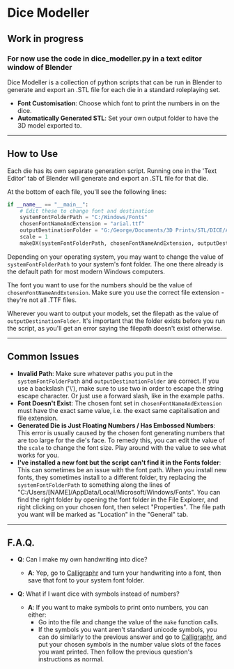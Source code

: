 <!-- markdownlint-disable MD033 --> 
 # 
  
<p align="center"><h1>Dice Modeller</h1></p> 
<p align="center"><h2>Work in progress</h2></p>
<p align="center"><h3>For now use the code in dice_modeller.py in a text editor window of Blender</h3></p>
 <!-- markdownlint-enable MD033 --> 

  
 Dice Modeller is a collection of python scripts that can be run in Blender to generate and export an .STL file for each die in a standard roleplaying set. 
  
 - **Font Customisation**: Choose which font to print the numbers in on the dice.
 - **Automatically Generated STL**: Set your own output folder to have the 3D model exported to.
  
 ----- 
  
 ## How to Use 
  
 Each die has its own separate generation script. Running one in the 'Text Editor' tab of Blender will generate and export an .STL file for that die.

At the bottom of each file, you'll see the following lines:

```python
if __name__ == "__main__": 
    # Edit these to change font and destination
    systemFontFolderPath = "C:/Windows/Fonts" 
    chosenFontNameAndExtension = "arial.ttf" 
    outputDestinationFolder = "G:/George/Documents/3D Prints/STL/DICE/Auto-Generated"
    scale = 1
    makeDX(systemFontFolderPath, chosenFontNameAndExtension, outputDestinationFolder)
```

Depending on your operating system, you may want to change the value of `systemFontFolderPath` to your system's font folder. The one there already is the default path for most modern Windows computers.

The font you want to use for the numbers should be the value of `chosenFontNameAndExtension`. Make sure you use the correct file extension - they're not all .TTF files.

Wherever you want to output your models, set the filepath as the value of `outputDestinationFolder`. It's important that the folder exists before you run the script, as you'll get an error saying the filepath doesn't exist otherwise.

----- 
 ## Common Issues
 
 - **Invalid Path**: Make sure whatever paths you put in the `systemFontFolderPath` and `outputDestinationFolder` are correct. If you use a backslash ('\\'), make sure to use two in order to escape the string escape character. Or just use a forward slash, like in the example paths.
 - **Font Doesn't Exist**: The chosen font set in `chosenFontNameAndExtension` must have the exact same value, i.e. the exact same capitalisation and file extension.
 - **Generated Die is Just Floating Numbers / Has Embossed Numbers**: This error is usually caused by the chosen font generating numbers that are too large for the die's face. To remedy this, you can edit the value of the `scale` to change the font size. Play around with the value to see what works for you.
 - **I've installed a new font but the script can't find it in the Fonts folder**: This can sometimes be an issue with the font path. When you install new fonts, they sometimes install to a different folder, try replacing the `systemFontFolderPath` to something along the lines of "C:/Users/[NAME]/AppData/Local/Microsoft/Windows/Fonts". You can find the right folder by opening the font folder in the File Explorer, and right clicking on your chosen font, then select "Properties". The file path you want will be marked as "Location" in the "General" tab.

----- 
 ## F.A.Q.
 
 - **Q**: Can I make my own handwriting into dice?
   - **A**: Yep, go to [Calligraphr](https://www.calligraphr.com/) and turn your handwriting into a font, then save that font to your system font folder.
 
 - **Q**: What if I want dice with symbols instead of numbers?
   - **A**: If you want to make symbols to print onto numbers, you can either:
     * Go into the file and change the value of the `make` function calls.
     * If the symbols you want aren't standard unicode symbols, you can do similarly to the previous answer and go to [Calligraphr](https://www.calligraphr.com/), and put your chosen symbols in the number value slots of the faces you want printed. Then follow the previous question's instructions as normal.
